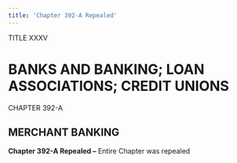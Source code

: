 ```yaml
---
title: 'Chapter 392-A Repealed'
---
```


TITLE XXXV
                                             
BANKS AND BANKING; LOAN ASSOCIATIONS; CREDIT UNIONS
===================================================

CHAPTER 392-A
                                             
MERCHANT BANKING
----------------

**Chapter 392-A Repealed –** Entire Chapter was repealed
